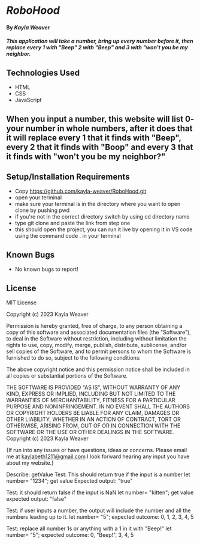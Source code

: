 # _RoboHood_

#### By _**Kayla Weaver**_

#### _This application will take a number, bring up every number before it, then replace every 1 with "Beep" 2 with "Beep" and 3 with "won't you be  my neighbor._

## Technologies Used

* HTML
* CSS
* JavaScript

## When you input a number, this website will list 0- your number in whole numbers, after it does  that it will replace every 1 that it finds with "Beep", every 2 that it finds with "Boop" and  every 3 that it finds with "won't you be my neighbor?"

## Setup/Installation Requirements

* Copy https://github.com/kayla-weaver/RoboHood.git
* open your terminal
* make sure your terminal is in the directory where you want to open clone by pushing pwd
* if you're not in the correct directory switch by using cd directory name
* type git clone and paste the link from step one
* this should open the project, you can run it live by opening it in VS code using the command code . in your terminal


## Known Bugs

* No known bugs to report! 

## License

MIT License

Copyright (c) 2023 Kayla Weaver

Permission is hereby granted, free of charge, to any person obtaining a copy of this software and associated documentation files (the "Software"), to deal in the Software without restriction, including without limitation the rights to use, copy, modify, merge, publish, distribute, sublicense, and/or sell copies of the Software, and to permit persons to whom the Software is furnished to do so, subject to the following conditions:

The above copyright notice and this permission notice shall be included in all copies or substantial portions of the Software.

THE SOFTWARE IS PROVIDED "AS IS", WITHOUT WARRANTY OF ANY KIND, EXPRESS OR IMPLIED, INCLUDING BUT NOT LIMITED TO THE WARRANTIES OF MERCHANTABILITY, FITNESS FOR A PARTICULAR PURPOSE AND NONINFRINGEMENT. IN NO EVENT SHALL THE AUTHORS OR COPYRIGHT HOLDERS BE LIABLE FOR ANY CLAIM, DAMAGES OR OTHER LIABILITY, WHETHER IN AN ACTION OF CONTRACT, TORT OR OTHERWISE, ARISING FROM, OUT OF OR IN CONNECTION WITH THE SOFTWARE OR THE USE OR OTHER DEALINGS IN THE SOFTWARE. Copyright (c) 2023 Kayla Weaver

{If run into any issues or have questions, ideas or concerns. Please email me at kaylabeth1211@gmail.com I look forward hearing any input you have about my website.}
























Describe: getValue
Test: This should return true if the input is a number 
let number= "1234"; get value
Expected output: "true" 

Test: it should return false if the input is NaN
let number= "kitten"; get value
expected output: "false"

Test: if user inputs a number, the output will include the number and all the numbers leading up to it.
let number= "5";
expected outcome: 0, 1, 2, 3, 4, 5

Test: replace all number 1s or anything with a 1 in it with "Beep!"
let number= "5";
expected outcome: 0, "Beep!", 3, 4, 5
